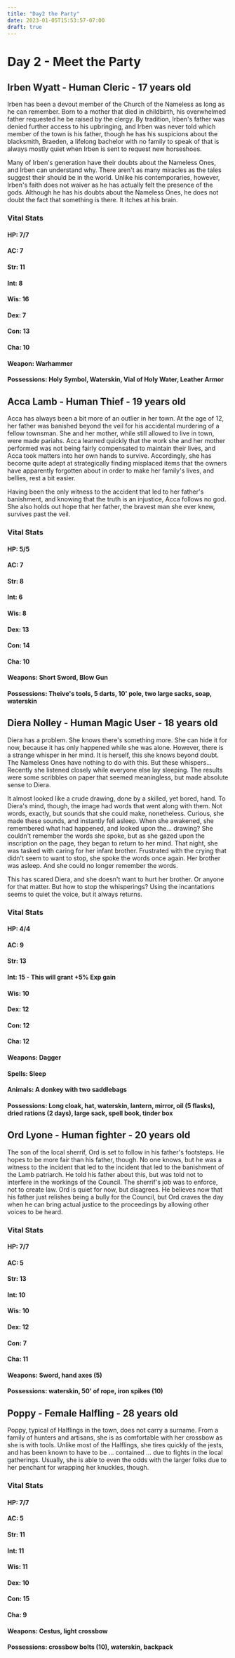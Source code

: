 ```yaml
---
title: "Day2 the Party"
date: 2023-01-05T15:53:57-07:00
draft: true
---
```


# Day 2 - Meet the Party

## Irben Wyatt - Human Cleric - 17 years old

Irben has been a devout member of the Church of the Nameless as long as he can remember. Born to a mother that died in childbirth, his overwhelmed father requested he be raised by the clergy. By tradition, Irben's father was denied further access to his upbringing, and Irben was never told which member of the town is his father, though he has his suspicions about the blacksmith, Braeden, a lifelong bachelor with no family to speak of that is always mostly quiet when Irben is sent to request new horseshoes.

Many of Irben's generation have their doubts about the Nameless Ones, and Irben can understand why. There aren't as many miracles as the tales suggest their should be in the world. Unlike his contemporaries, however, Irben's faith does not waiver as he has actually felt the presence of the gods. Although he has his doubts about the Nameless Ones, he does not doubt the fact that something is there. It itches at his brain.

### Vital Stats

#### HP: 7/7
#### AC: 7

#### Str: 11
#### Int: 8
#### Wis: 16
#### Dex: 7
#### Con: 13
#### Cha: 10

#### Weapon: Warhammer

#### Possessions: Holy Symbol, Waterskin, Vial of Holy Water, Leather Armor

## Acca Lamb - Human Thief - 19 years old

Acca has always been a bit more of an outlier in her town. At the age of 12, her father was banished beyond the veil for his accidental murdering of a fellow townsman. She and her mother, while still allowed to live in town, were made pariahs. Acca learned quickly that the work she and her mother performed was not being fairly compensated to maintain their lives, and Acca took matters into her own hands to survive. Accordingly, she has become quite adept at strategically finding misplaced items that the owners have apparently forgotten about in order to make her family's lives, and bellies, rest a bit easier.

Having been the only witness to the accident that led to her father's banishment, and knowing that the truth is an injustice, Acca follows no god. She also holds out hope that her father, the bravest man she ever knew, survives past the veil.

### Vital Stats

#### HP: 5/5
#### AC: 7

#### Str: 8
#### Int: 6
#### Wis: 8
#### Dex: 13
#### Con: 14
#### Cha: 10

#### Weapons: Short Sword, Blow Gun

#### Possessions: Theive's tools, 5 darts, 10' pole, two large sacks, soap, waterskin

## Diera Nolley - Human Magic User - 18 years old

Diera has a problem. She knows there's something more. She can hide it for now, because it has only happened while she was alone. However, there is a strange whisper in her mind. It is herself, this she knows beyond doubt. The Nameless Ones have nothing to do with this. But these whispers... Recently she listened closely while everyone else lay sleeping. The results were some scribbles on paper that seemed meaningless, but made absolute sense to Diera.

It almost looked like a crude drawing, done by a skilled, yet bored, hand. To Diera's mind, though, the image had words that went along with them. Not words, exactly, but sounds that she could make, nonetheless. Curious, she made these sounds, and instantly fell asleep. When she awakened, she remembered what had happened, and looked upon the... drawing? She couldn't remember the words she spoke, but as she gazed upon the inscription on the page, they began to return to her mind. That night, she was tasked with caring for her infant brother. Frustrated with the crying that didn't seem to want to stop, she spoke the words once again. Her brother was asleep. And she could no longer remember the words. 

This has scared Diera, and she doesn't want to hurt her brother. Or anyone for that matter. But how to stop the whisperings? Using the incantations seems to quiet the voice, but it always returns. 

### Vital Stats

#### HP: 4/4
#### AC: 9

#### Str: 13
#### Int: 15 - This will grant +5% Exp gain
#### Wis: 10
#### Dex: 12
#### Con: 12
#### Cha: 12

#### Weapons: Dagger
#### Spells: Sleep

#### Animals: A donkey with two saddlebags

#### Possessions: Long cloak, hat, waterskin, lantern, mirror, oil \(5 flasks\), dried rations \(2 days\), large sack, spell book, tinder box

## Ord Lyone - Human fighter - 20 years old

The son of the local sherrif, Ord is set to follow in his father's footsteps. He hopes to be more fair than his father, though. No one knows, but he was a witness to the incident that led to the incident that led to the banishment of the Lamb patriarch. He told his father about this, but was told not to interfere in the workings of the Council. The sherrif's job was to enforce, not to create law. Ord is quiet for now, but disagrees. He believes now that his father just relishes being a bully for the Council, but Ord craves the day when he can bring actual justice to the proceedings by allowing other voices to be heard. 

### Vital Stats

#### HP: 7/7
#### AC: 5

#### Str: 13
#### Int: 10
#### Wis: 10
#### Dex: 12
#### Con: 7
#### Cha: 11

#### Weapons: Sword, hand axes \(5\)
#### Possessions: waterskin, 50' of rope, iron spikes \(10\)

## Poppy - Female Halfling - 28 years old

Poppy, typical of Halflings in the town, does not carry a surname. From a family of hunters and artisans, she is as comfortable with her crossbow as she is with tools. Unlike most of the Halflings, she tires quickly of the jests, and has been known to have to be ... contained ... due to fights in the local gatherings. Usually, she is able to even the odds with the larger folks due to her penchant for wrapping her knuckles, though. 

### Vital Stats

#### HP: 7/7
#### AC: 5

#### Str: 11
#### Int: 11
#### Wis: 11
#### Dex: 10
#### Con: 15
#### Cha: 9

#### Weapons: Cestus, light crossbow
#### Possessions: crossbow bolts \(10\), waterskin, backpack
